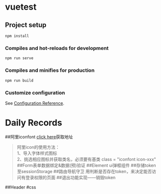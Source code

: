 # vuetest

## Project setup
```
npm install
```

### Compiles and hot-reloads for development
```
npm run serve
```

### Compiles and minifies for production
```
npm run build
```

### Customize configuration
See [Configuration Reference](https://cli.vuejs.org/config/).


# Daily Records
##阿里iconfont
[click here](https://www.iconfont.cn/)获取地址  
>阿里icon的使用方法：  
1、导入字体样式图标  
2、挑选相应图标并获取类名，必须要有基类 class = "iconfont icon-xxx"
##Form表单数据绑定&数据(预)验证
##Element ui弹框组件
##存储token至sessionStorage
##路由导航守卫
用判断是否存在token，来决定能否访问有登录权限的页面
##退出功能实现——销毁token

##Header #css
